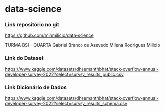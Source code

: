 # data-science

### Link repositório no git 
https://github.com/mihmilicio/data-science

TURMA BSI - QUARTA
Gabriel Branco de Azevedo
Milena Rodrigues Milicio

### Link do Dataset 
https://www.kaggle.com/datasets/dheemanthbhat/stack-overflow-annual-developer-survey-2022?select=survey_results_public.csv

### Link Dicionário de Dados
https://www.kaggle.com/datasets/dheemanthbhat/stack-overflow-annual-developer-survey-2022?select=survey_results_schema.csv
